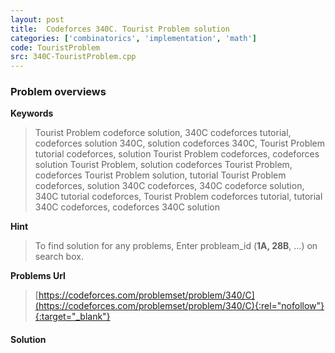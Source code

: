 ```yaml
---
layout: post
title:  Codeforces 340C. Tourist Problem solution
categories: ['combinatorics', 'implementation', 'math']
code: TouristProblem
src: 340C-TouristProblem.cpp
---
```

### **Problem overviews**

**Keywords**
> Tourist Problem codeforce solution, 340C codeforces tutorial, codeforces solution 340C, solution codeforces 340C, Tourist Problem tutorial codeforces, solution Tourist Problem codeforces, codeforces solution Tourist Problem, solution codeforces Tourist Problem, codeforces Tourist Problem solution, tutorial Tourist Problem codeforces, solution 340C codeforces, 340C codeforce solution, 340C tutorial codeforces, Tourist Problem codeforces tutorial, tutorial 340C codeforces, codeforces 340C solution

**Hint**
> To find solution for any problems, Enter probleam_id (**1A, 28B**, ...) on search box. 

**Problems Url**
> [https://codeforces.com/problemset/problem/340/C](https://codeforces.com/problemset/problem/340/C){:rel="nofollow"}{:target="_blank"}

#### **Solution**



